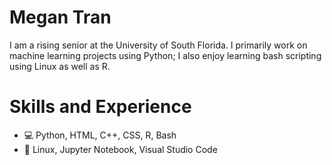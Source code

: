 # Megan Tran

I am a rising senior at the University of South Florida. I primarily work on machine learning projects using Python; I also enjoy learning bash scripting using Linux as well as R.

# Skills and Experience
* 💻 Python, HTML, C++, CSS, R, Bash
* 💾 Linux, Jupyter Notebook, Visual Studio Code


<!--
**Sonicdaheghod/Sonicdaheghod** is a ✨ _special_ ✨ repository because its `README.md` (this file) appears on your GitHub profile.

Here are some ideas to get you started:

- 🔭 I’m currently working on ...
- 🌱 I’m currently learning ...
- 👯 I’m looking to collaborate on ...
- 🤔 I’m looking for help with ...
- 💬 Ask me about ...
- 📫 How to reach me: ...
- 😄 Pronouns: ...
- ⚡ Fun fact: ...
-->
